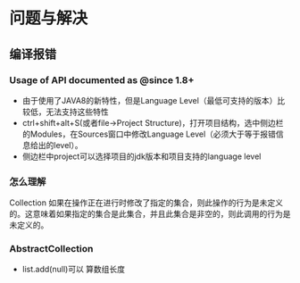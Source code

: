 # 问题与解决 #
## 编译报错 ##
### Usage of API documented as @since 1.8+ ###
- 由于使用了JAVA8的新特性，但是Language Level（最低可支持的版本）比较低，无法支持这些特性
- ctrl+shift+alt+S(或者file->Project Structure)，打开项目结构，选中侧边栏的Modules，在Sources窗口中修改Language Level（必须大于等于报错信息给出的level）。
- 侧边栏中project可以选择项目的jdk版本和项目支持的language level
### 怎么理解 ###
Collection 如果在操作正在进行时修改了指定的集合，则此操作的行为是未定义的。这意味着如果指定的集合是此集合，并且此集合是非空的，则此调用的行为是未定义的。
### AbstractCollection ###

- list.add(null)可以 算数组长度
